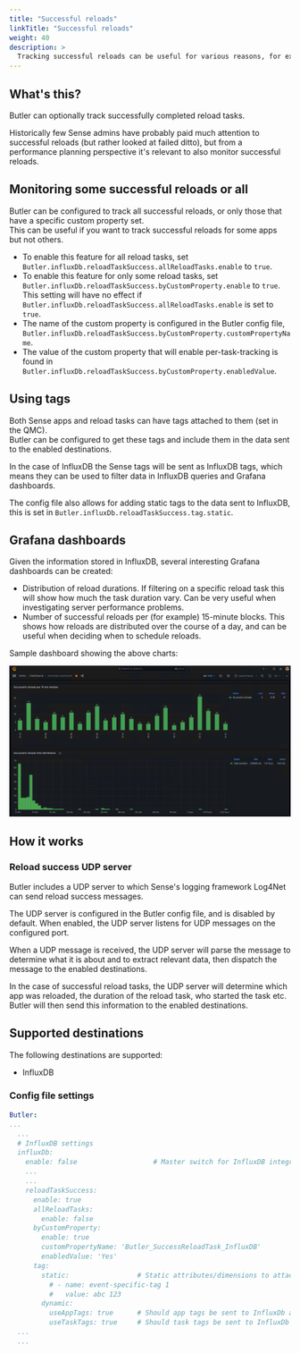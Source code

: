 ```yaml
---
title: "Successful reloads"
linkTitle: "Successful reloads"
weight: 40
description: >
  Tracking successful reloads can be useful for various reasons, for example knowing how long different app reloads takes on average.
---
```


## What's this?

Butler can optionally track successfully completed reload tasks.

Historically few Sense admins have probably paid much attention to successful reloads (but rather looked at failed ditto), but from a performance planning perspective it's relevant to also monitor successful reloads.

## Monitoring some successful reloads or all

Butler can be configured to track all successful reloads, or only those that have a specific custom property set.  
This can be useful if you want to track successful reloads for some apps but not others.

- To enable this feature for all reload tasks, set `Butler.influxDb.reloadTaskSuccess.allReloadTasks.enable` to `true`.
- To enable this feature for only some reload tasks, set `Butler.influxDb.reloadTaskSuccess.byCustomProperty.enable` to `true`.  
This setting will have no effect if `Butler.influxDb.reloadTaskSuccess.allReloadTasks.enable` is set to `true`.
- The name of the custom property is configured in the Butler config file, `Butler.influxDb.reloadTaskSuccess.byCustomProperty.customPropertyName`.
- The value of the custom property that will enable per-task-tracking is found in `Butler.influxDb.reloadTaskSuccess.byCustomProperty.enabledValue`.

## Using tags

Both Sense apps and reload tasks can have tags attached to them (set in the QMC).  
Butler can be configured to get these tags and include them in the data sent to the enabled destinations.

In the case of InfluxDB the Sense tags will be sent as InfluxDB tags, which means they can be used to filter data in InfluxDB queries and Grafana dashboards.

The config file also allows for adding static tags to the data sent to InfluxDB, this is set in `Butler.influxDb.reloadTaskSuccess.tag.static`.

## Grafana dashboards

Given the information stored in InfluxDB, several interesting Grafana dashboards can be created:

- Distribution of reload durations. If filtering on a specific reload task this will show how much the task duration vary. Can be very useful when investigating server performance problems.
- Number of successful reloads per (for example) 15-minute blocks. This shows how reloads are distributed over the course of a day, and can be useful when deciding when to schedule reloads.

Sample dashboard showing the above charts:

![alt text](./butler-grafana-successful-reloads-1.png "Grafana reload success")

## How it works

### Reload success UDP server

Butler includes a UDP server to which Sense's logging framework Log4Net can send reload success messages.

The UDP server is configured in the Butler config file, and is disabled by default.
When enabled, the UDP server listens for UDP messages on the configured port.

When a UDP message is received, the UDP server will parse the message to determine what it is about and to extract relevant data, then dispatch the message to the enabled destinations.

In the case of successful reload tasks, the UDP server will determine which app was reloaded, the duration of the reload task, who started the task etc.  
Butler will then send this information to the enabled destinations.

## Supported destinations

The following destinations are supported:

- InfluxDB

### Config file settings

```yaml
Butler:
...
  ...          
  # InfluxDB settings
  influxDb:
    enable: false                   # Master switch for InfluxDB integration. If false, no data will be sent to InfluxDB.
    ...
    ...
    reloadTaskSuccess:
      enable: true
      allReloadTasks:
        enable: false
      byCustomProperty:
        enable: true
        customPropertyName: 'Butler_SuccessReloadTask_InfluxDB'
        enabledValue: 'Yes'
      tag: 
        static:                 # Static attributes/dimensions to attach to events sent to InfluxDb
          # - name: event-specific-tag 1
          #   value: abc 123
        dynamic:
          useAppTags: true      # Should app tags be sent to InfluxDb as tags?
          useTaskTags: true     # Should task tags be sent to InfluxDb as tags?
  ...
  ...          
```



